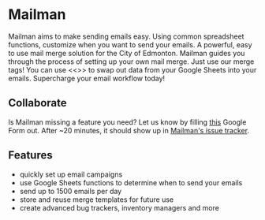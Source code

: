 # Mailman
Mailman aims to make sending emails easy. Using common spreadsheet functions, customize when you want to send your emails.
A powerful, easy to use mail merge solution for the City of Edmonton.
Mailman guides you through the process of setting up your own mail merge. Just use our merge tags! You can use <<>> to swap out data from your Google Sheets into your emails. Supercharge your email workflow today!

## Collaborate

Is Mailman missing a feature you need? Let us know by filling [this](https://docs.google.com/forms/d/e/1FAIpQLSdbnbN77OCClYjTty4p7j_d25-n0cit_4Mko2BKpIz-LUGedA/viewform) Google Form out. After ~20 minutes, it should show up in [Mailman's issue tracker](https://github.com/coe-google-apps-support/Mailman/issues).

## Features

* quickly set up email campaigns
* use Google Sheets functions to determine when to send your emails
* send up to 1500 emails per day
* store and reuse merge templates for future use
* create advanced bug trackers, inventory managers and more
